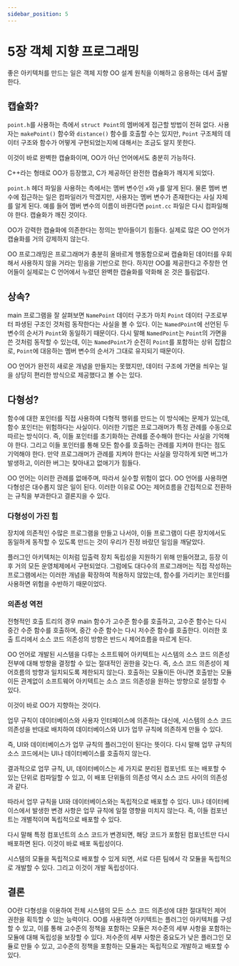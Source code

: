 ```yaml
---
sidebar_position: 5
---
```


# 5장 객체 지향 프로그래밍

좋은 아키텍처를 만드는 일은 객체 지향 OO 설계 원칙을 이해하고 응용하는 데서 출발한다.

## 캡슐화?

`point.h`를 사용하는 측에서 `struct Point`의 멤버에게 접근할 방법이 전혀 없다. 사용자는 `makePoint()` 함수와 `distance()` 함수를 호출할 수는 있지만, `Point` 구조체의 데이터 구조와 함수가 어떻게 구현되었는지에 대해서는 조금도 알지 못한다.

이것이 바로 완벽한 캡슐화이며, OO가 아닌 언어에서도 충분히 가능하다.

C++라는 형태로 OO가 등장했고, C가 제공하던 완전한 캡슐화가 깨지게 되었다.

`point.h` 헤더 파일을 사용하는 측에서는 멤버 변수인 `x`와 `y`를 알게 된다. 물론 멤버 변수에 접근하는 일은 컴파일러가 막겠지만, 사용자는 멤버 변수가 존재한다는 사실 자체를 알게 된다. 예를 들어 멤버 변수의 이름이 바뀐다면 `point.cc` 파일은 다시 컴파일해야 한다. 캡슐화가 깨진 것이다.

OO가 강력한 캡슐화에 의존한다는 정의는 받아들이기 힘들다. 실제로 많은 OO 언어가 캡슐화를 거의 강제하지 않는다.

OO 프로그래밍은 프로그래머가 충분히 올바르게 행동함으로써 캡슐화된 데이터를 우회해서 사용하지 않을 거라는 믿음을 기반으로 한다. 하지만 OO를 제공한다고 주창한 언어들이 실제로는 C 언어에서 누렸던 완벽한 캡슐화를 약화해 온 것은 틀림없다.

## 상속?

main 프로그램을 잘 살펴보면 `NamePoint` 데이터 구조가 마치 `Point` 데이터 구조로부터 파생된 구조인 것처럼 동작한다는 사실을 볼 수 있다. 이는 `NamedPoint`에 선언된 두 변수의 순서가 `Point`와 동일하기 때문이다. 다시 말해 `NamedPoint`는 `Point`의 가면을 쓴 것처럼 동작할 수 있는데, 이는 `NamedPoint`가 순전히 `Point`를 포함하는 상위 집합으로, `Point`에 대응하는 멤버 변수의 순서가 그대로 유지되기 때문이다.

OO 언어가 완전히 새로운 개념을 만들지는 못했지만, 데이터 구조에 가면을 씌우는 일을 상당히 편리한 방식으로 제공했다고 볼 수는 있다.

## 다형성?

함수에 대한 포인터를 직접 사용하여 다형적 행위를 만드는 이 방식에는 문제가 있는데, 함수 포인터는 위험하다는 사실이다. 이러한 기법은 프로그래머가 특정 관례를 수동으로 따르는 방식이다. 즉, 이들 포인터를 초기화하는 관례를 준수해야 한다는 사실을 기억해야 한다. 그리고 이들 포인터를 통해 모든 함수를 호출하는 관례를 지켜야 한다는 점도 기억해야 한다. 만약 프로그래머가 관례를 지켜야 한다는 사실을 망각하게 되면 버그가 발생하고, 이러한 버그는 찾아내고 없애기가 힘들다.

OO 언어는 이러한 관례를 없애주며, 따라서 실수할 위험이 없다. OO 언어를 사용하면 다형성은 대수롭지 않은 일이 된다. 이러한 이유로 OO는 제어흐름을 간접적으로 전환하는 규칙을 부과한다고 결론지을 수 있다.

### 다형성이 가진 힘

장치에 의존적인 수많은 프로그램을 만들고 나서야, 이들 프로그램이 다른 장치에서도 동일하게 동작할 수 있도록 만드는 것이 우리가 진정 바랐던 일임을 깨달았다.

플러그인 아키텍처는 이처럼 입출력 장치 독립성을 지원하기 위해 만들어졌고, 등장 이후 거의 모든 운영체제에서 구현되었다. 그럼에도 대다수의 프로그래머는 직접 작성하는 프로그램에서는 이러한 개념을 확장하여 적용하지 않았는데, 함수를 가리키는 포인터를 사용하면 위험을 수반하기 때문이었다.

### 의존성 역전

전형적인 호출 트리의 경우 main 함수가 고수준 함수를 호출하고, 고수준 함수는 다시 중간 수준 함수를 호출하며, 중간 수준 함수는 다시 저수준 함수를 호출한다. 이러한 호출 트리에서 소스 코드 의존성의 방향은 반드시 제어흐름을 따르게 된다.

OO 언어로 개발된 시스템을 다루는 소프트웨어 아키텍트는 시스템의 소스 코드 의존성 전부에 대해 방향을 결정할 수 있는 절대적인 권한을 갖는다. 즉, 소스 코드 의존성이 제어흐름의 방향과 일치되도록 제한되지 않는다. 호출하는 모듈이든 아니면 호출받는 모듈이든 관계없이 소프트웨어 아키텍트는 소스 코드 의존성을 원하는 방향으로 설정할 수 있다.

이것이 바로 OO가 지향하는 것이다.

업무 규칙이 데이터베이스와 사용자 인터페이스에 의존하는 대신에, 시스템의 소스 코드 의존성을 반대로 배치하여 데이터베이스와 UI가 업무 규칙에 의존하게 만들 수 있다.

즉, UI와 데이터베이스가 업무 규칙의 플러그인이 된다는 뜻이다. 다시 말해 업무 규칙의 소스 코드에서는 UI나 데이터베이스를 호출하지 않는다.

결과적으로 업무 규칙, UI, 데이터베이스는 세 가지로 분리된 컴포넌트 또는 배포할 수 있는 단위로 컴파일할 수 있고, 이 배포 단위들의 의존성 역시 소스 코드 사이의 의존성과 같다.

따라서 업무 규칙을 UI와 데이터베이스와는 독립적으로 배포할 수 있다. UI나 데이터베이스에서 발생한 변경 사항은 업무 규칙에 일절 영향을 미치지 않는다. 즉, 이들 컴포넌트는 개별적이며 독립적으로 배포할 수 있다.

다시 말해 특정 컴포넌트의 소스 코드가 변경되면, 해당 코드가 포함된 컴포넌트만 다시 배포하면 된다. 이것이 바로 배포 독립성이다.

시스템의 모듈을 독립적으로 배포할 수 있게 되면, 서로 다른 팀에서 각 모듈을 독립적으로 개발할 수 있다. 그리고 이것이 개발 독립성이다.

## 결론

OO란 다형성을 이용하여 전체 시스템의 모든 소스 코드 의존성에 대한 절대적인 제어 권한을 획득할 수 있는 능력이다. OO를 사용하면 아키텍트는 플러그인 아키텍처를 구성할 수 있고, 이를 통해 고수준의 정책을 포함하는 모듈은 저수준의 세부 사항을 포함하는 모듈에 대해 독립성을 보장할 수 있다. 저수준의 세부 사항은 중요도가 낮은 플러그인 모듈로 만들 수 있고, 고수준의 정책을 포함하는 모듈과는 독립적으로 개발하고 배포할 수 있다.
